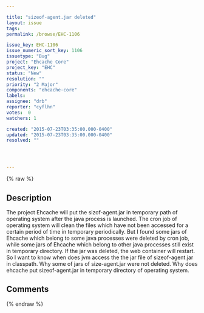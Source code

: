 ```yaml
---

title: "sizeof-agent.jar deleted"
layout: issue
tags: 
permalink: /browse/EHC-1106

issue_key: EHC-1106
issue_numeric_sort_key: 1106
issuetype: "Bug"
project: "Ehcache Core"
project_key: "EHC"
status: "New"
resolution: ""
priority: "2 Major"
components: "ehcache-core"
labels: 
assignee: "drb"
reporter: "cyflhn"
votes:  0
watchers: 1

created: "2015-07-23T03:35:00.000-0400"
updated: "2015-07-23T03:35:00.000-0400"
resolved: ""




---
```


{% raw %}

## Description

<div markdown="1" class="description">

The project Ehcache will put the sizof-agent.jar in temporary path of operating system after the java process is launched. The cron job of operating system will clean the files which have not been accessed for a certain period of time in temporary periodically. But I found some jars of Ehcache which belong to some java processes were deleted by cron job, while some jars of Ehcache which belong to other java processes still exist in temporary directory. If the jar was deleted, the web container will restart. So I want to know  when does jvm access the the jar file of sizeof-agent.jar in classpath. Why some of jars of size-agent.jar were not deleted.  Why does ehcache put sizeof-agent.jar in temporary directory of operating system.

</div>

## Comments



{% endraw %}

